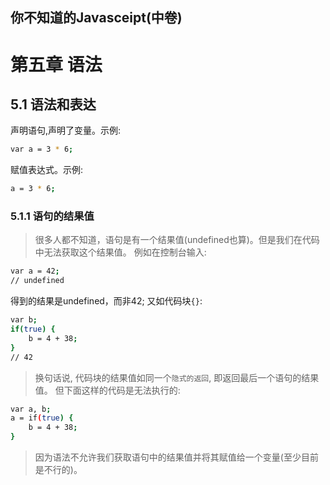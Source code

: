 你不知道的Javasceipt(中卷)
-------------------------------
#  第五章 语法
## 5.1  语法和表达
声明语句,声明了变量。示例:
```sh
var a = 3 * 6;
```
赋值表达式。示例:
```sh
a = 3 * 6;
```
### 5.1.1 语句的结果值
> 很多人都不知道，语句是有一个结果值(undefined也算)。但是我们在代码中无法获取这个结果值。
例如在控制台输入:
```sh
var a = 42;
// undefined 
```
得到的结果是undefined，而非42;
又如代码块`{}`:
```sh
var b;
if(true) {
	b = 4 + 38;
}
// 42 
```
> 换句话说, 代码块的结果值如同一个`隐式的返回`, 即返回最后一个语句的结果值。
但下面这样的代码是无法执行的:
```sh
var a, b;
a = if(true) {
	b = 4 + 38;
}
```
> 因为语法不允许我们获取语句中的结果值并将其赋值给一个变量(至少目前是不行的)。

